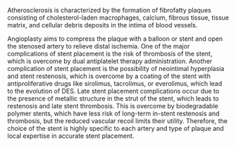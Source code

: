 Atherosclerosis is characterized by the formation of fibrofatty plaques consisting of cholesterol-laden macrophages, calcium, fibrous tissue, tissue matrix, and cellular debris deposits in the intima of blood vessels.

Angioplasty aims to compress the plaque with a balloon or stent and open the stenosed artery to relieve distal ischemia. One of the major complications of stent placement is the risk of thrombosis of the stent, which is overcome by dual antiplatelet therapy administration. Another complication of stent placement is the possibility of neointimal hyperplasia and stent restenosis, which is overcome by a coating of the stent with antiproliferative drugs like sirolimus, tacrolimus, or everolimus, which lead to the evolution of DES. Late stent placement complications occur due to the presence of metallic structure in the strut of the stent, which leads to restenosis and late stent thrombosis. This is overcome by biodegradable polymer stents, which have less risk of long-term in-stent restenosis and thrombosis, but the reduced vascular recoil limits their utility. Therefore, the choice of the stent is highly specific to each artery and type of plaque and local expertise in accurate stent placement.